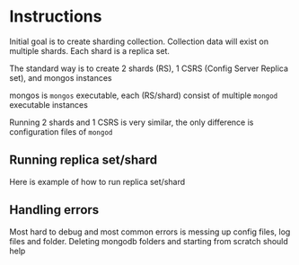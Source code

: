 # Instructions

Initial goal is to create sharding collection. Collection data will exist on multiple shards. Each shard is a replica set. 

The standard way is to create 2 shards (RS), 1 CSRS (Config Server Replica set), and mongos instances

mongos is `mongos` executable, each (RS/shard) consist of multiple `mongod` executable instances

Running 2 shards and 1 CSRS is very similar, the only difference is configuration files of `mongod`

## Running replica set/shard

Here is example of how to run replica set/shard


## Handling errors

Most hard to debug and most common errors is messing up config files, log files and folder. Deleting mongodb folders and starting from scratch should help
